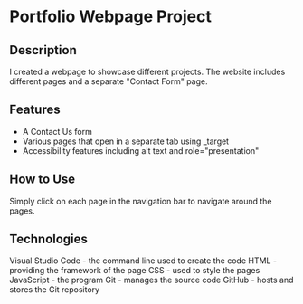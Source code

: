 # Portfolio Webpage Project

## Description
I created a webpage to showcase different projects. The website includes different pages and a separate "Contact Form" page.

## Features
+ A Contact Us form
+ Various pages that open in a separate tab using _target
+ Accessibility features including alt text and role="presentation"

## How to Use
Simply click on each page in the navigation bar to navigate around the pages.

## Technologies
Visual Studio Code - the command line used to create the code
HTML - providing the framework of the page
CSS - used to style the pages
JavaScript - the program
Git - manages the source code
GitHub - hosts and stores the Git repository
